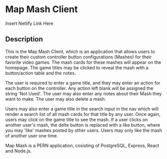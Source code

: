 # Map Mash Client

Insert Netlify Link Here

## Description

This is the Map Mash Client, which is an application that allows users to create their custom controller button configurations (Mashes) for their favorite video games. The mash cards for these mashes will appear on the homepage. The game titles may be clicked to reveal the mash with a button/action table and the notes.

The user is required to enter a game title, and they may enter an action for each button on the controller. Any action left blank will be assigned the string 'Not Used'. The user may also enter any notes about their Mash they want to make. The user may also delete a mash.

Users may also enter a game title in the search input in the nav which will render a search list of all mash cards for that title by any user. Once again, users may click on the game title to see the mash. If a user clicks on another user's mash, the delte button is replaced with a like button, where you may 'like' mashes posted by other users. Users may only like the mash of another user one time. 

Map Mash is a PERN application, cosisting of PostgreSQL, Express, React and Node.js.
